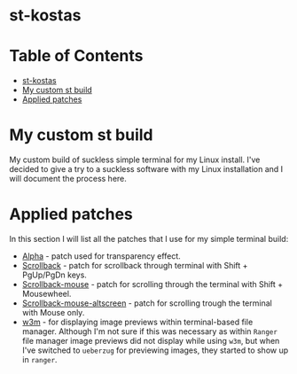 # st-kostas

Table of Contents
=================
* [st-kostas](#st-kostas)
* [My custom st build](#My-custom-st-build)
* [Applied patches](#Applied-patches)

# My custom st build
My custom build of suckless simple terminal for my Linux install. I've decided to give a try to a suckless software with my Linux installation and I will document the process here.

# Applied patches
In this section I will list all the patches that I use for my simple terminal build:

* [Alpha](./main/patches/st-alpha-0.8.2.diff) - patch used for transparency effect.
* [Scrollback](./main/patches/st-scrollback-0.8.4.diff) - patch for scrollback through terminal with Shift + PgUp/PgDn keys.
* [Scrollback-mouse](./main/patches/st-scrollback-mouse-20191024-a2c479c.diff) - patch for scrolling through the terminal with Shift + Mousewheel.
* [Scrollback-mouse-altscreen](./main/patches/st-scrollback-mouse-altscreen-20200416-5703aa0.diff) - patch for scrolling trough the terminal with Mouse only.
* [w3m](./main/patches/st-w3m-0.8.3.diff) - for displaying image previews within terminal-based file manager. Although I'm not sure if this was necessary as within `Ranger` file manager image previews did not display while using `w3m`, but when I've switched to `ueberzug` for previewing images, they started to show up in `ranger`.
